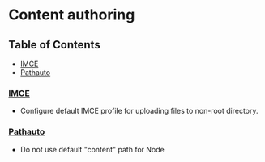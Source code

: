 # Content authoring

## Table of Contents

  - [IMCE](#imce)
  - [Pathauto](#pathauto)

### [IMCE](https://www.drupal.org/project/imce)

  - Configure default IMCE profile for uploading files to non-root directory.

### [Pathauto](https://www.drupal.org/project/pathauto)

  - Do not use default "content" path for Node